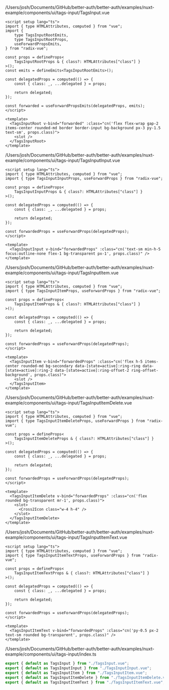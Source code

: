 /Users/josh/Documents/GitHub/better-auth/better-auth/examples/nuxt-example/components/ui/tags-input/TagsInput.vue
```
<script setup lang="ts">
import { type HTMLAttributes, computed } from "vue";
import {
	type TagsInputRootEmits,
	type TagsInputRootProps,
	useForwardPropsEmits,
} from "radix-vue";

const props = defineProps<
	TagsInputRootProps & { class?: HTMLAttributes["class"] }
>();
const emits = defineEmits<TagsInputRootEmits>();

const delegatedProps = computed(() => {
	const { class: _, ...delegated } = props;

	return delegated;
});

const forwarded = useForwardPropsEmits(delegatedProps, emits);
</script>

<template>
  <TagsInputRoot v-bind="forwarded" :class="cn('flex flex-wrap gap-2 items-center rounded-md border border-input bg-background px-3 py-1.5 text-sm', props.class)">
    <slot />
  </TagsInputRoot>
</template>

```
/Users/josh/Documents/GitHub/better-auth/better-auth/examples/nuxt-example/components/ui/tags-input/TagsInputInput.vue
```
<script setup lang="ts">
import { type HTMLAttributes, computed } from "vue";
import { type TagsInputInputProps, useForwardProps } from "radix-vue";

const props = defineProps<
	TagsInputInputProps & { class?: HTMLAttributes["class"] }
>();

const delegatedProps = computed(() => {
	const { class: _, ...delegated } = props;

	return delegated;
});

const forwardedProps = useForwardProps(delegatedProps);
</script>

<template>
  <TagsInputInput v-bind="forwardedProps" :class="cn('text-sm min-h-5 focus:outline-none flex-1 bg-transparent px-1', props.class)" />
</template>

```
/Users/josh/Documents/GitHub/better-auth/better-auth/examples/nuxt-example/components/ui/tags-input/TagsInputItem.vue
```
<script setup lang="ts">
import { type HTMLAttributes, computed } from "vue";
import { type TagsInputItemProps, useForwardProps } from "radix-vue";

const props = defineProps<
	TagsInputItemProps & { class?: HTMLAttributes["class"] }
>();

const delegatedProps = computed(() => {
	const { class: _, ...delegated } = props;

	return delegated;
});

const forwardedProps = useForwardProps(delegatedProps);
</script>

<template>
  <TagsInputItem v-bind="forwardedProps" :class="cn('flex h-5 items-center rounded-md bg-secondary data-[state=active]:ring-ring data-[state=active]:ring-2 data-[state=active]:ring-offset-2 ring-offset-background', props.class)">
    <slot />
  </TagsInputItem>
</template>

```
/Users/josh/Documents/GitHub/better-auth/better-auth/examples/nuxt-example/components/ui/tags-input/TagsInputItemDelete.vue
```
<script setup lang="ts">
import { type HTMLAttributes, computed } from "vue";
import { type TagsInputItemDeleteProps, useForwardProps } from "radix-vue";

const props = defineProps<
	TagsInputItemDeleteProps & { class?: HTMLAttributes["class"] }
>();

const delegatedProps = computed(() => {
	const { class: _, ...delegated } = props;

	return delegated;
});

const forwardedProps = useForwardProps(delegatedProps);
</script>

<template>
  <TagsInputItemDelete v-bind="forwardedProps" :class="cn('flex rounded bg-transparent mr-1', props.class)">
    <slot>
      <Cross2Icon class="w-4 h-4" />
    </slot>
  </TagsInputItemDelete>
</template>

```
/Users/josh/Documents/GitHub/better-auth/better-auth/examples/nuxt-example/components/ui/tags-input/TagsInputItemText.vue
```
<script setup lang="ts">
import { type HTMLAttributes, computed } from "vue";
import { type TagsInputItemTextProps, useForwardProps } from "radix-vue";

const props = defineProps<
	TagsInputItemTextProps & { class?: HTMLAttributes["class"] }
>();

const delegatedProps = computed(() => {
	const { class: _, ...delegated } = props;

	return delegated;
});

const forwardedProps = useForwardProps(delegatedProps);
</script>

<template>
  <TagsInputItemText v-bind="forwardedProps" :class="cn('py-0.5 px-2 text-sm rounded bg-transparent', props.class)" />
</template>

```
/Users/josh/Documents/GitHub/better-auth/better-auth/examples/nuxt-example/components/ui/tags-input/index.ts
```typescript
export { default as TagsInput } from "./TagsInput.vue";
export { default as TagsInputInput } from "./TagsInputInput.vue";
export { default as TagsInputItem } from "./TagsInputItem.vue";
export { default as TagsInputItemDelete } from "./TagsInputItemDelete.vue";
export { default as TagsInputItemText } from "./TagsInputItemText.vue";

```
